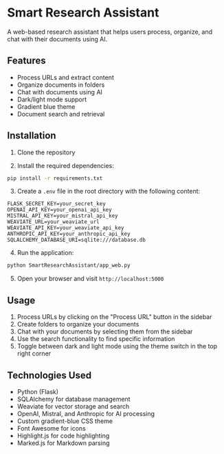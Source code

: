 # Smart Research Assistant

A web-based research assistant that helps users process, organize, and chat with their documents using AI.

## Features

- Process URLs and extract content
- Organize documents in folders
- Chat with documents using AI
- Dark/light mode support
- Gradient blue theme
- Document search and retrieval

## Installation

1. Clone the repository

2. Install the required dependencies:

```bash
pip install -r requirements.txt
```

3. Create a `.env` file in the root directory with the following content:

```
FLASK_SECRET_KEY=your_secret_key
OPENAI_API_KEY=your_openai_api_key
MISTRAL_API_KEY=your_mistral_api_key
WEAVIATE_URL=your_weaviate_url
WEAVIATE_API_KEY=your_weaviate_api_key
ANTHROPIC_API_KEY=your_anthropic_api_key
SQLALCHEMY_DATABASE_URI=sqlite:///database.db
```

4. Run the application:

```bash
python SmartResearchAssistant/app_web.py
```

5. Open your browser and visit `http://localhost:5000`

## Usage

1. Process URLs by clicking on the "Process URL" button in the sidebar
2. Create folders to organize your documents
3. Chat with your documents by selecting them from the sidebar
4. Use the search functionality to find specific information
5. Toggle between dark and light mode using the theme switch in the top right corner

## Technologies Used

- Python (Flask)
- SQLAlchemy for database management
- Weaviate for vector storage and search
- OpenAI, Mistral, and Anthropic for AI processing
- Custom gradient-blue CSS theme
- Font Awesome for icons
- Highlight.js for code highlighting
- Marked.js for Markdown parsing 